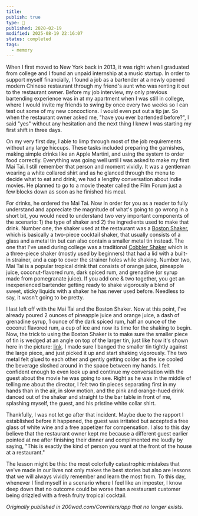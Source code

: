 ```yaml
---
title:
publish: true
type: 🌳
published: 2020-02-19
modified: 2025-08-19 22:16:07
status: completed
tags:
  - memory
---
```

When I first moved to New York back in 2013, it was right when I graduated from college and I found an unpaid internship at a music startup. In order to support myself financially, I found a job as a bartender at a newly opened modern Chinese restaurant through my friend's aunt who was renting it out to the restaurant owner. Before my job interview, my only previous bartending experience was in at my apartment when I was still in college, where I would invite my friends to swing by once every two weeks so I can test out some of my new concoctions. I would even put out a tip jar. So when the restaurant owner asked me, "have you ever bartended before?", I said "yes" without any hesitation and the next thing I knew I was starting my first shift in three days.

On my very first day, I able to limp through most of the job requirements without any large hiccups. These tasks included preparing the garnishes, making simple drinks like an Apple Martini, and using the system to order food correctly. Everything was going well until I was asked to make my first Mai Tai. I still remember that person and moment vividly. It was a gentleman wearing a white collared shirt and as he glanced through the menu to decide what to eat and drink, we had a lengthy conversation about indie movies. He planned to go to a movie theater called the Film Forum just a few blocks down as soon as he finished his meal.

For drinks, he ordered the Mai Tai. Now in order for you as a reader to fully understand and appreciate the magnitude of what's going to go wrong in a short bit, you would need to understand two very important components of the scenario: 1) the type of shaker and 2) the ingredients used to make that drink. Number one, the shaker used at the restaurant was a [Boston Shaker](https://www.crateandbarrel.com/stainless-steel-boston-shaker/s586739?localedetail=US&storeid=633&a=1552&campaignid=880315824&adgroupid=42649983725&targetid=pla-831240682951&pla_sku=586739&pcat=HSW&ag=adult&gclid=EAIaIQobChMIyYv6w_rc5wIVzJyzCh0ivANQEAQYASABEgJ4X_D_BwE), which is basically a two-piece cocktail shaker, that usually consists of a glass and a metal tin but can also contain a smaller metal tin instead. The one that I've used during college was a traditional [Cobbler Shaker](https://umamimart.com/products/cobbler-shaker-stainless) which is a three-piece shaker (mostly used by beginners) that had a lid with a built-in strainer, and a cap to cover the strainer holes while shaking. Number two, Mai Tai is a popular tropical drink that consists of orange juice, pineapple juice, coconut-flavored rum, dark spiced rum, and grenadine (or syrup made from pomegranate juice). If you add one & two together, you get an inexperienced bartender getting ready to shake vigorously a blend of sweet, sticky liquids with a shaker he has never used before. Needless to say, it wasn't going to be pretty.

I last left off with the Mai Tai and the Boston Shaker. Now at this point, I've already poured 2 ounces of pineapple juice and orange juice, a dash of grenadine syrup, 1 ounce of the dark spiced rum, half an ounce of the coconut flavored rum, a cup of ice and now its time for the shaking to begin. Now, the trick to using the Boston Shaker is to make sure the smaller piece of tin is wedged at an angle on top of the larger tin, just like how it's shown here in the picture: [link](https://www.kegworks.com/crafthouse-by-fortessa-footed-boston-shaker-tin-2-piece-set-stainless-steel). I made sure I banged the smaller tin tightly against the large piece, and just picked it up and start shaking vigorously. The two metal felt glued to each other and gently getting colder as the ice cooled the beverage sloshed around in the space between my hands. I felt confident enough to even look up and continue my conversation with the guest about the movie he was going to see. Right as he was in the middle of telling me about the director, I felt two tin pieces separating first in my hands than in the air, in slow motion, and the pink and orange-hued drink danced out of the shaker and straight to the bar table in front of me, splashing myself, the guest, and his pristine white collar shirt.

Thankfully, I was not let go after that incident. Maybe due to the rapport I established before it happened, the guest was irritated but accepted a free glass of white wine and a free appetizer for compensation. I also to this day believe that the restaurant owner kept me because a different guest earlier pointed at me after finishing their dinner and complimented me loudly by saying, "This is exactly the kind of person you want at the front of the house at a restaurant."

The lesson might be this: the most colorfully catastrophic mistakes that we've made in our lives not only makes the best stories but also are lessons that we will always vividly remember and learn the most from. To this day, whenever I find myself in a scenario where I feel like an imposter, I know deep down that no outcome could be worse than a restaurant customer being drizzled with a fresh fruity tropical cocktail.


*Originally published in 200wad.com/Cowriters/app that no longer exists.*
